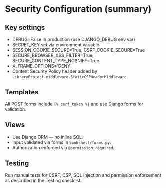 # Security Configuration (summary)

## Key settings
- DEBUG=False in production (use DJANGO_DEBUG env var)
- SECRET_KEY set via environment variable
- SESSION_COOKIE_SECURE=True, CSRF_COOKIE_SECURE=True
- SECURE_BROWSER_XSS_FILTER=True, SECURE_CONTENT_TYPE_NOSNIFF=True
- X_FRAME_OPTIONS='DENY'
- Content Security Policy header added by `LibraryProject.middleware.StaticCSPHeaderMiddleware`

## Templates
All POST forms include `{% csrf_token %}` and use Django forms for validation.

## Views
- Use Django ORM — no inline SQL.
- Input validated via forms in `bookshelf/forms.py`.
- Authorization enforced via `@permission_required`.

## Testing
Run manual tests for CSRF, CSP, SQL injection and permission enforcement as described in the Testing checklist.

